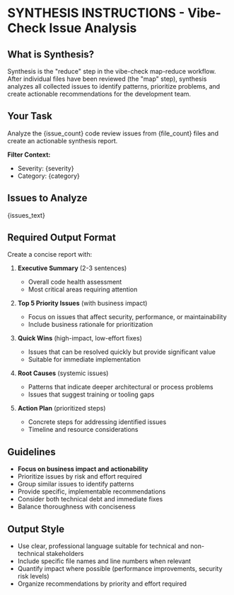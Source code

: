 # SYNTHESIS INSTRUCTIONS - Vibe-Check Issue Analysis

## What is Synthesis?

Synthesis is the "reduce" step in the vibe-check map-reduce workflow. After individual files have been reviewed (the "map" step), synthesis analyzes all collected issues to identify patterns, prioritize problems, and create actionable recommendations for the development team.

## Your Task

Analyze the {issue_count} code review issues from {file_count} files and create an actionable synthesis report.

**Filter Context:**
- Severity: {severity}
- Category: {category}

## Issues to Analyze

{issues_text}

## Required Output Format

Create a concise report with:

1. **Executive Summary** (2-3 sentences)
   - Overall code health assessment
   - Most critical areas requiring attention

2. **Top 5 Priority Issues** (with business impact)
   - Focus on issues that affect security, performance, or maintainability
   - Include business rationale for prioritization

3. **Quick Wins** (high-impact, low-effort fixes)
   - Issues that can be resolved quickly but provide significant value
   - Suitable for immediate implementation

4. **Root Causes** (systemic issues)
   - Patterns that indicate deeper architectural or process problems
   - Issues that suggest training or tooling gaps

5. **Action Plan** (prioritized steps)
   - Concrete steps for addressing identified issues
   - Timeline and resource considerations

## Guidelines

- **Focus on business impact and actionability**
- Prioritize issues by risk and effort required
- Group similar issues to identify patterns
- Provide specific, implementable recommendations
- Consider both technical debt and immediate fixes
- Balance thoroughness with conciseness

## Output Style

- Use clear, professional language suitable for technical and non-technical stakeholders
- Include specific file names and line numbers when relevant
- Quantify impact where possible (performance improvements, security risk levels)
- Organize recommendations by priority and effort required